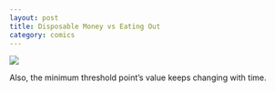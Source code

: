 ```yaml
---
layout: post
title: Disposable Money vs Eating Out
category: comics
---
```

![](http://hetus.net/images/w-a-f.jpg)  
  
  
Also, the minimum threshold point’s value keeps changing with time. 